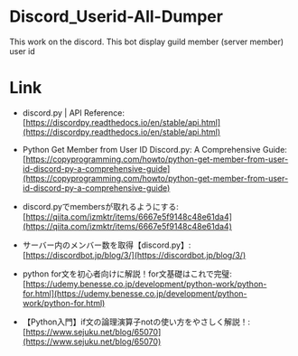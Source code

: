 # Discord_Userid-All-Dumper
This work on the discord.  This bot display guild member (server member) user id

# Link

* discord.py | API Reference:[https://discordpy.readthedocs.io/en/stable/api.html](https://discordpy.readthedocs.io/en/stable/api.html)

* Python Get Member from User ID Discord.py: A Comprehensive Guide:[https://copyprogramming.com/howto/python-get-member-from-user-id-discord-py-a-comprehensive-guide](https://copyprogramming.com/howto/python-get-member-from-user-id-discord-py-a-comprehensive-guide)

* discord.pyでmembersが取れるようにする:[https://qiita.com/izmktr/items/6667e5f9148c48e61da4](https://qiita.com/izmktr/items/6667e5f9148c48e61da4)

* サーバー内のメンバー数を取得【discord.py】:[https://discordbot.jp/blog/3/](https://discordbot.jp/blog/3/)

* python for文を初心者向けに解説！for文基礎はこれで完璧:[https://udemy.benesse.co.jp/development/python-work/python-for.html](https://udemy.benesse.co.jp/development/python-work/python-for.html)

* 【Python入門】if文の論理演算子notの使い方をやさしく解説！:[https://www.sejuku.net/blog/65070](https://www.sejuku.net/blog/65070)
